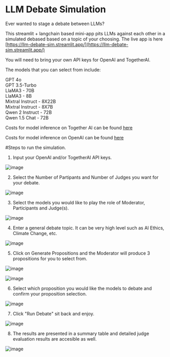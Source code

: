 # LLM Debate Simulation
Ever wanted to stage a debate between LLMs?

This streamlit + langchain based mini-app pits LLMs against each other in a simulated debased based on a topic of your choosing. The live app is here [https://llm-debate-sim.streamlit.app/](https://llm-debate-sim.streamlit.app/)

You will need to bring your own API keys for OpenAI and TogetherAI.

The models that you can select from include:

GPT 4o<br/>
GPT 3.5-Turbo<br/>
LlaMA3 - 70B<br/>
LlaMA3 - 8B<br/>
Mixtral Instruct - 8X22B<br/>
Mixtral Instruct - 8X7B<br/>
Qwen 2 Instruct - 72B<br/>
Qwen 1.5 Chat - 72B<br/>

Costs for model inference on Together AI can be found [here](https://api.together.ai/models)

Costs for model inference on OpenAI can be found [here](https://openai.com/api/pricing/)

#Steps to run the simulation.

1) Input your OpenAI and/or TogetherAI API keys.

![image](https://github.com/gfranco78/LLM-debate-simulation/assets/51966793/7549a1ab-7c40-43ed-83fa-d5a902b481a8)

2) Select the Number of Partipants and Number of Judges you want for your debate.

![image](https://github.com/gfranco78/LLM-debate-simulation/assets/51966793/b49dbed5-ff8f-4746-8792-106e4bcefa02)

3) Select the models you would like to play the role of Moderator, Participants and Judge(s).

![image](https://github.com/gfranco78/LLM-debate-simulation/assets/51966793/934055d8-d635-44e5-a3db-8be9c6f4b11e)

4) Enter a general debate topic. It can be very high level such as AI Ethics, Climate Change, etc. 

![image](https://github.com/gfranco78/LLM-debate-simulation/assets/51966793/02b1cdc1-65ec-4c76-adbf-4a50b0612430)

5) Click on Generate Propositions and the Moderator will produce 3 propositions for you to select from.

![image](https://github.com/gfranco78/LLM-debate-simulation/assets/51966793/a734c1e7-d9fd-4dae-b116-fc63de61f4e5)

![image](https://github.com/gfranco78/LLM-debate-simulation/assets/51966793/2d69ba35-8c0a-4cab-b6bf-18bd1cb70059)

6) Select which proposition you would like the models to debate and confirm your proposition selection.

![image](https://github.com/gfranco78/LLM-debate-simulation/assets/51966793/0630f56f-f3f6-49bb-b9f1-0c1db7d7fe20)

7) Click "Run Debate" sit back and enjoy.

![image](https://github.com/gfranco78/LLM-debate-simulation/assets/51966793/3b0423eb-17cd-480d-9ad1-1dfc1c8aa9ce)

8) The results are presented in a summary table and detailed judge evaluation results are accesible as well.

![image](https://github.com/gfranco78/LLM-debate-simulation/assets/51966793/4009d679-502f-45c4-9a00-bf3c0700d26f)




